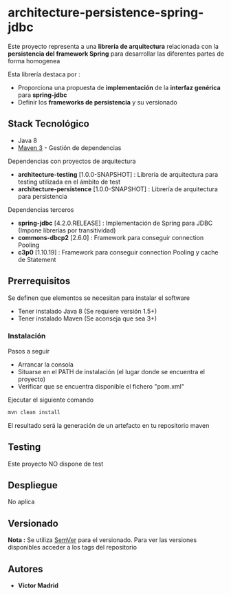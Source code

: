 # architecture-persistence-spring-jdbc

Este proyecto representa a una **librería de arquitectura** relacionada con la **persistencia del framework Spring** para desarrollar las diferentes partes de forma homogenea

Esta librería destaca por :

* Proporciona una propuesta de **implementación** de la **interfaz genérica** para **spring-jdbc**
* Definir los **frameworks de persistencia** y su versionado


## Stack Tecnológico

* Java 8
* [Maven 3](https://maven.apache.org/) - Gestión de dependencias

Dependencias con proyectos de arquitectura

* **architecture-testing** [1.0.0-SNAPSHOT] : Librería de arquitectura para testing utilizada en el ámbito de test
* **architecture-persistence** [1.0.0-SNAPSHOT] : Librería de arquitectura para persistencia

Dependencias terceros

* **spring-jdbc** [4.2.0.RELEASE] : Implementación de Spring para JDBC (Impone librerías por transitividad)
* **commons-dbcp2** [2.6.0] : Framework para conseguir connection Pooling
* **c3p0** [1.10.19] : Framework para conseguir connection Pooling y cache de Statement


## Prerrequisitos

Se definen que elementos se necesitan para instalar el software

* Tener instalado Java 8 (Se requiere versión 1.5+)
* Tener instalado Maven (Se aconseja que sea 3+)


### Instalación

Pasos a seguir 

* Arrancar la consola
* Situarse en el PATH de instalación (el lugar donde se encuentra el proyecto)
* Verificar que se encuentra disponible el fichero "pom.xml"

Ejecutar el siguiente comando

```bash
mvn clean install
```

El resultado será la generación de un artefacto en tu repositorio maven


## Testing

Este proyecto NO dispone de test


## Despliegue

No aplica


## Versionado

**Nota :** Se utiliza [SemVer](http://semver.org/) para el versionado. 
Para ver las versiones disponibles acceder a los tags del repositorio

## Autores

* **Víctor Madrid**
